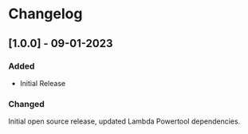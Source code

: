 # Changelog

## [1.0.0] - 09-01-2023

### Added

- Initial Release

### Changed

Initial open source release, updated Lambda Powertool dependencies.